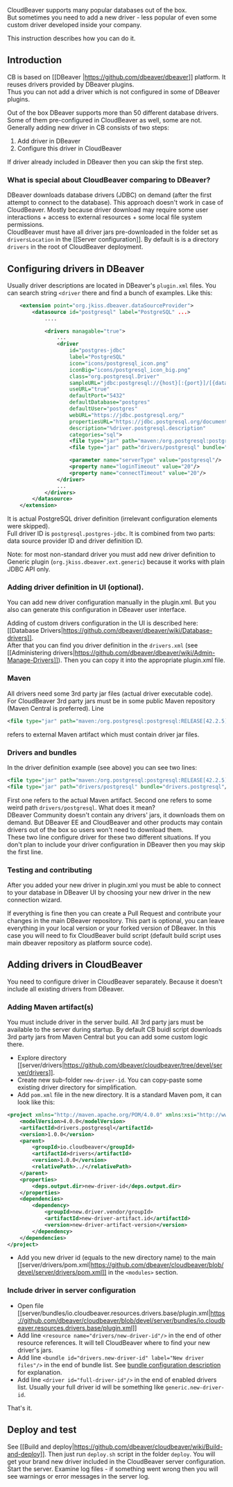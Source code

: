 CloudBeaver supports many popular databases out of the box.  
But sometimes you need to add a new driver - less popular of even some custom driver developed inside your company.  

This instruction describes how you can do it.

## Introduction

CB is based on [[DBeaver |https://github.com/dbeaver/dbeaver]] platform. It reuses drivers provided by DBeaver plugins.  
Thus you can not add a driver which is not configured in some of DBeaver plugins.

Out of the box DBeaver supports more than 50 different database drivers. Some of them pre-configured in CloudBeaver as well, some are not.  
Generally adding new driver in CB consists of two steps:
1. Add driver in DBeaver
2. Configure this driver in CloudBeaver

If driver already included in DBeaver then you can skip the first step. 

### What is special about CloudBeaver comparing to DBeaver?

DBeaver downloads database drivers (JDBC) on demand (after the first attempt to connect to the database). This approach doesn't work in case of CloudBeaver. Mostly because driver download may require some user interactions + access to external resources + some local file system permissions.  
CloudBeaver must have all driver jars pre-downloaded in the folder set as `driversLocation` in the [[Server configuration]].  By default is is a directory `drivers` in the root of CloudBeaver deployment.

## Configuring drivers in DBeaver

Usually driver descriptions are located in DBeaver's `plugin.xml` files. You can search string `<driver` there and find a bunch of examples. 
Like this:
```xml
    <extension point="org.jkiss.dbeaver.dataSourceProvider">
        <datasource id="postgresql" label="PostgreSQL" ...>
            ....

            <drivers managable="true">
                ...
                <driver
                    id="postgres-jdbc"
                    label="PostgreSQL"
                    icon="icons/postgresql_icon.png"
                    iconBig="icons/postgresql_icon_big.png"
                    class="org.postgresql.Driver"
                    sampleURL="jdbc:postgresql://{host}[:{port}]/[{database}]"
                    useURL="true"
                    defaultPort="5432"
                    defaultDatabase="postgres"
                    defaultUser="postgres"
                    webURL="https://jdbc.postgresql.org/"
                    propertiesURL="https://jdbc.postgresql.org/documentation/head/connect.html#connection-parameters"
                    description="%driver.postgresql.description"
                    categories="sql">
                    <file type="jar" path="maven:/org.postgresql:postgresql:RELEASE[42.2.5]" bundle="!drivers.postgresql"/>
                    <file type="jar" path="drivers/postgresql" bundle="drivers.postgresql"/>

                    <parameter name="serverType" value="postgresql"/>
                    <property name="loginTimeout" value="20"/>
                    <property name="connectTimeout" value="20"/>
                </driver>
                ...
            </drivers>
        </datasource>
    </extension>
```
It is actual PostgreSQL driver definition (irrelevant configuration elements were skipped).  
Full driver ID is `postgresql.postgres-jdbc`. It is combined from two parts: data source provider ID and driver definition ID.   

Note: for most non-standard driver you must add new driver definition to Generic plugin (`org.jkiss.dbeaver.ext.generic`) because it works with plain JDBC API only.

### Adding driver definition in UI (optional).

You can add new driver configuration manually in the plugin.xml. But you also can generate this configuration in DBeaver user interface.  

Adding of custom drivers configuration in the UI is described here: [[Database Drivers|https://github.com/dbeaver/dbeaver/wiki/Database-drivers]].  
After that you can find you driver definition in the `drivers.xml` (see [[Administering drivers|https://github.com/dbeaver/dbeaver/wiki/Admin-Manage-Drivers]]). Then you can copy it into the appropriate plugin.xml file.

### Maven

All drivers need some 3rd party jar files (actual driver executable code).  
For CloudBeaver 3rd party jars must be in some public Maven repository (Maven Central is preferred). Line
```xml
<file type="jar" path="maven:/org.postgresql:postgresql:RELEASE[42.2.5]">
```
refers to external Maven artifact which must contain driver jar files.

### Drivers and bundles

In the driver definition example (see above) you can see two lines: 
```xml
<file type="jar" path="maven:/org.postgresql:postgresql:RELEASE[42.2.5]" bundle="!drivers.postgresql"/>
<file type="jar" path="drivers/postgresql" bundle="drivers.postgresql"/>
```
First one refers to the actual Maven artifact. Second one refers to some weird path `drivers/postgresql`. What does it mean?  
DBeaver Community doesn't contain any drivers' jars, it downloads them on demand. But DBeaver EE and CloudBeaver and other products may contain drivers out of the box so users won't need to download them.  
These two line configure driver for these two different situations. If you don't plan to include your driver configuration in DBeaver then you may skip the first line.

### Testing and contributing

After you added your new driver in plugin.xml you must be able to connect to your database in DBeaver UI by choosing your new driver in the new connection wizard.  

If everything is fine then you can create a Pull Request and contribute your changes in the main DBeaver repository. This part is optional, you can leave everything in your local version or your forked version of DBeaver. In this case you will need to fix CloudBeaver build script (default build script uses main dbeaver repository as platform source code).

## Adding drivers in CloudBeaver

You need to configure driver in CloudBeaver separately. Because it doesn't include all existing drivers from DBeaver.

### Adding Maven artifact(s)

You must include driver in the server build. All 3rd party jars must be available to the server during startup. By default CB buidl script downloads 3rd party jars from Maven Central but you can add some custom logic there.

- Explore directory [[server/drivers|https://github.com/dbeaver/cloudbeaver/tree/devel/server/drivers]].  
- Create new sub-folder `new-driver-id`. You can copy-paste some existing driver directory for simplification.
- Add `pom.xml` file in the new directory. It is a standard Maven pom, it can look like this:
```xml
<project xmlns="http://maven.apache.org/POM/4.0.0" xmlns:xsi="http://www.w3.org/2001/XMLSchema-instance" xsi:schemaLocation="http://maven.apache.org/POM/4.0.0 http://maven.apache.org/xsd/maven-4.0.0.xsd">
    <modelVersion>4.0.0</modelVersion>
    <artifactId>drivers.postgresql</artifactId>
    <version>1.0.0</version>
    <parent>
        <groupId>io.cloudbeaver</groupId>
        <artifactId>drivers</artifactId>
        <version>1.0.0</version>
        <relativePath>../</relativePath>
    </parent>
    <properties>
        <deps.output.dir>new-driver-id</deps.output.dir>
    </properties>
    <dependencies>
        <dependency>
            <groupId>new.driver.vendor/groupId>
            <artifactId>new-driver-artifact.id</artifactId>
            <version>new-driver-artifact-version</version>
        </dependency>
    </dependencies>
</project>
```
- Add you new driver id (equals to the new directory name) to the main [[server/drivers/pom.xml|https://github.com/dbeaver/cloudbeaver/blob/devel/server/drivers/pom.xml]] in the `<modules>` section.  

### Include driver in server configuration

- Open file [[server/bundles/io.cloudbeaver.resources.drivers.base/plugin.xml|https://github.com/dbeaver/cloudbeaver/blob/devel/server/bundles/io.cloudbeaver.resources.drivers.base/plugin.xml]]
- Add line `<resource name="drivers/new-driver-id"/>` in the end of other resource references. It will tell CloudBeaver where to find your new driver's jars.
- Add line `<bundle id="drivers.new-driver-id" label="New driver files"/>` in the end of bundle list. See <a href="#Drivers-and-bundles">bundle configuration description</a> for explanation.
- Add line `<driver id="full-driver-id"/>` in the end of enabled drivers list. Usually your full driver id will be something like `generic.new-driver-id`.

That's it.

## Deploy and test

See [[Build and deploy|https://github.com/dbeaver/cloudbeaver/wiki/Build-and-deploy]]. Then just run `deploy.sh` script in the folder `deploy`. You will get your brand new driver included in the CloudBeaver server configuration.  
Start the server. Examine log files - if something went wrong then you will see warnings or error messages in the server log.  
